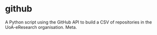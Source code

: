 # github
A Python script using the GitHub API to build a CSV of repositories in the UoA-eResearch organisation. Meta.
